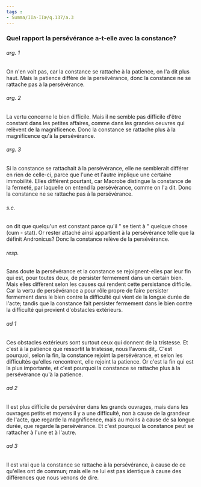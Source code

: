 ```yaml
---
tags : 
- Summa/IIa-IIæ/q.137/a.3
---
```


### Quel rapport la persévérance a-t-elle avec la constance?

###### arg. 1
On n'en voit pas, car la constance se rattache à la patience, on l'a dit plus haut. Mais la patience diffère de la persévérance, donc la constance ne se rattache pas à la persévérance. 

###### arg. 2
La vertu concerne le bien difficile. Mais il ne semble pas difficile d'être constant dans les petites affaires, comme dans les grandes oeuvres qui relèvent de la magnificence. Donc la constance se rattache plus à la magnificence qu'à la persévérance. 

###### arg. 3
Si la constance se rattachait à la persévérance, elle ne semblerait différer en rien de celle-ci, parce que l'une et l'autre implique une certaine immobilité. Elles diffèrent pourtant, car Macrobe distingue la constance de la fermeté, par laquelle on entend la persévérance, comme on l'a dit. Donc la constance ne se rattache pas à la persévérance. 

###### s.c.
on dit que quelqu'un est constant parce qu'il " se tient à " quelque chose (cum - stat). Or rester attaché ainsi appartient à la persévérance telle que la définit Andronicus? Donc la constance relève de la persévérance. 

###### resp.
Sans doute la persévérance et la constance se rejoignent-elles par leur fin qui est, pour toutes deux, de persister fermement dans un certain bien. Mais elles diffèrent selon les causes qui rendent cette persistance difficile. Car la vertu de persévérance a pour rôle propre de faire persister fermement dans le bien contre la difficulté qui vient de la longue durée de l'acte; tandis que la constance fait persister fermement dans le bien contre la difficulté qui provient d'obstacles extérieurs. 

###### ad 1
Ces obstacles extérieurs sont surtout ceux qui donnent de la tristesse. Et c'est à la patience que ressortit la tristesse, nous l'avons dit,. C'est pourquoi, selon la fin, la constance rejoint la persévérance, et selon les difficultés qu'elles rencontrent, elle rejoint la patience. Or c'est la fin qui est la plus importante, et c'est pourquoi la constance se rattache plus à la persévérance qu'à la patience. 

###### ad 2
Il est plus difficile de persévérer dans les grands ouvrages, mais dans les ouvrages petits et moyens il y a une difficulté, non à cause de la grandeur de l'acte, que regarde la magnificence, mais au moins à cause de sa longue durée, que regarde la persévérance. Et c'est pourquoi la constance peut se rattacher à l'une et à l'autre. 

###### ad 3
Il est vrai que la constance se rattache à la persévérance, à cause de ce qu'elles ont de commun; mais elle ne lui est pas identique à cause des différences que nous venons de dire. 


